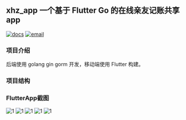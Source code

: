 ## xhz_app 一个基于 Flutter Go 的在线亲友记账共享 app
[![docs](https://img.shields.io/badge/docs-reference-green.svg)](https://github.com/ogromwang)
[![email](https://img.shields.io/badge/email-ogromwang@gmail.com-red.svg)](ogromwang@gmail.com)


### 项目介绍
后端使用 golang gin gorm 开发，移动端使用 Flutter 构建。

### 项目结构

### FlutterApp截图

![1](./docs/img/IMG_login.png)
![1](./docs/img/IMG_register.png)
![1](./docs/img/IMG_homepage.png)
![1](./docs/img/IMG_mypage.png)
![1](./docs/img/IMG_addrecord.png)
